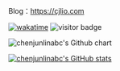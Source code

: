 Blog：<a href="https://cjlio.com" align="center">https://cjlio.com</a>

[![wakatime](https://wakatime.com/badge/user/55b590e1-cfc8-48d0-ae56-732d2a99a962.svg)](https://wakatime.com/@55b590e1-cfc8-48d0-ae56-732d2a99a962) ![visitor badge](https://visitor-badge.laobi.icu/badge?page_id=chenjunlinabc)


<img alt="chenjunlinabc's Github chart" src="https://ghchart.rshah.org/chenjunlinabc" />

[![chenjunlinabc's GitHub stats](https://github-readme-stats.vercel.app/api?username=chenjunlinabc)](https://github.com/anuraghazra/github-readme-stats)

